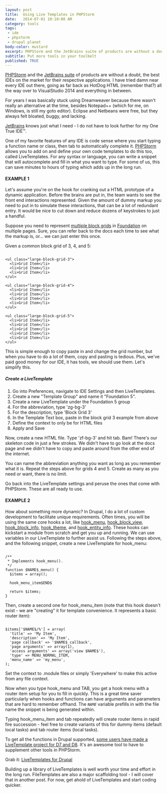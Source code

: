 ```yaml
---
layout: post
title:  Using Live Templates in PHPStorm
date:   2014-07-01 10:10:00 AM
category: tools
tags:
 - ide
 - phpstorm
 - drupal planet
body-color: mustard
excerpt: PHPStorm and the JetBrains suite of products are without a doubt, the best IDEs on the market for their respective applications. If you do a lot of custom development, you owe it to yourself to learn and use every tool this IDE can afford you.
subtitle: Put more tools in your toolbelt
published: TRUE
---
```


[PHPStorm](http://www.jetbrains.com/phpstorm/) and the [JetBrains suite](http://www.jetbrains.com/products.html) of products are without a doubt, the best IDEs on the market for their respective applications. I have tried damn near
every IDE out there, going as far back as HotDog HTML (remember that?) all the way over to VisualStudio 2014 and everything in between.

For years I was basically stuck using Dreamweaver because there wasn't really an alternative at the time, besides Notepad++ (which for me, on Windows,
is still my goto editor). Eclipse and Netbeans were free, but they always felt bloated, buggy, and lacking.

[JetBrains](http://www.jetbrains.com/products.html) knows just what I need - I do not have to look further for my One True IDE&trade;.

One of my favorite features of any IDE is code sense where you start typing a function name or class, then tab to automatically complete it. [PHPStorm](http://www.jetbrains.com/phpstorm/)
allows you to add on and define your own code templates to do this too, called LiveTemplates. For any syntax or language, you can write a snippet
that will autocomplete and fill in what you want to type. For some of us, this can save minutes to hours of typing which adds up in the long run.

#### EXAMPLE 1

Let's assume you're on the hook for cranking out a HTML prototype of a dynamic application. Before the brains are put in, the team wants to see the
front end interactions represented. Given the amount of dummy markup you need to put in to simulate these interactions, that can be a lot of
redundant entry. It would be nice to cut down and reduce dozens of keystrokes to just a handful.

Suppose you need to represent [multiple block grids](http://foundation.zurb.com/docs/components/block_grid.html) in [Foundation](http://foundation.zurb.com/docs/components/block_grid.html) on
multiple pages. Sure, you can refer back to the docs each time to see what the markup is, or... we can just enter this once.

Given a common block grid of 3, 4, and 5:

<pre class="language-markup"><code class="language-markup">
&lt;ul class="large-block-grid-3"&gt;
  &lt;li&gt;Grid Item&lt;/li&gt;
  &lt;li&gt;Grid Item&lt;/li&gt;
  &lt;li&gt;Grid Item&lt;/li&gt;
&lt;/ul&gt;

&lt;ul class="large-block-grid-4"&gt;
  &lt;li&gt;Grid Item&lt;/li&gt;
  &lt;li&gt;Grid Item&lt;/li&gt;
  &lt;li&gt;Grid Item&lt;/li&gt;
  &lt;li&gt;Grid Item&lt;/li&gt;
&lt;/ul&gt;

&lt;ul class="large-block-grid-5"&gt;
  &lt;li&gt;Grid Item&lt;/li&gt;
  &lt;li&gt;Grid Item&lt;/li&gt;
  &lt;li&gt;Grid Item&lt;/li&gt;
  &lt;li&gt;Grid Item&lt;/li&gt;
  &lt;li&gt;Grid Item&lt;/li&gt;
&lt;/ul&gt;
</code></pre>

This is simple enough to copy paste in and change the grid number, but when you have to do a lot of them, copy and pasting is tedious. Plus, we've
paid good money for our IDE, it has tools, we should use them. Let's simplify this.

##### Create a LiveTemplate

1. Go into Preferences, navigate to IDE Settings and then LiveTemplates.
2. Create a new "Template Group" and name it "Foundation 5".
3. Create a new LiveTemplate under the Foundation 5 group
4. For the abbreviation, type 'zg-bg-3'
5. For the description, type 'Block Grid 3'
6. In the Template Text box, paste in the block grid 3 example from above
7. Define the context to only be for HTML files
8. Apply and Save

Now, create a new HTML file. Type 'zf-bg-3' and hit tab. Bam! There's our skeleton code in just a few strokes. We didn't have to go look at the docs page
and we didn't have to copy and paste around from the other end of the internet.

You can name the abbreviation anything you want as long as you remember what it is. Repeat the steps above for grids 4 and 5. Create as many as you need or want,
there is no limit.

Go back into the LiveTemplate settings and peruse the ones that come with PHPStorm. These are all ready to use.

#### EXAMPLE 2

How about something more dynamic? In Drupal, I do a lot of custom development to facilitate unique requirements. Often times, you will be using
the same core hooks a lot, like [hook_menu](https://api.drupal.org/api/drupal/modules%21system%21system.api.php/function/hook_menu/7), [hook_block_view](https://api.drupal.org/api/drupal/modules%21block%21block.api.php/function/hook_block_view/7),
[hook_block_info](https://api.drupal.org/api/drupal/modules%21block%21block.api.php/function/hook_block_info/7), [hook_theme](https://api.drupal.org/api/drupal/modules%21system%21system.api.php/function/hook_theme/7), and [hook_entity_info](https://api.drupal.org/api/drupal/modules%21system%21system.api.php/function/hook_entity_info/7). These hooks can kickstart a module
from scratch and get you up and running. We can use variables in our LiveTemplate to further assist us. Following the steps above, and the following
snippet, create a new LiveTemplate for hook_menu:

<pre class="language-php"><code class="language-php">
/**
 * Implements hook_menu().
 */
function $NAME$_menu() {
  $items = array();

  hook_menu_item$END$

  return $items;
}
</code></pre>

Then, create a second one for hook_menu_item (note that this hook doesn't exist - we are "creating" it for template convenience. It represents a
basic router item):

<pre class="language-php"><code class="language-php">
$items['$NAME$/%'] = array(
  'title' => 'My Item',
  'description' => 'My Item',
  'page callback' => '$NAME$_callback',
  'page arguments' => array(1),
  'access arguments' => array('view $NAME$'),
  'type' => MENU_NORMAL_ITEM,
  'menu_name' => 'my_menu',
);
</code></pre>

Set the context to .module files or simply 'Everywhere' to make this active from any file context.

Now when you type hook_menu and TAB, you get a hook menu with a router item setup for you to fill in quickly. This is a great time saver particularly
when hooks and functions can have arguments and parameters that are hard to remember offhand. The <code>$NAME$</code> variable prefills in with the file
name the snippet is being generated within.

Typing hook_menu_item and tab repeatedly will create router items in rapid fire succession - feel free to create variants of this for dummy items (default local tasks) and tab router items (local tasks).

To get all the functions in Drupal supported, [some users have made a LiveTemplate project for D7 and D8](https://www.drupal.org/project/phpstorm-templates). It's an awesome tool to have to supplement
other tools in PHPStorm.

Grab it: [LiveTemplates for Drupal](https://www.drupal.org/project/phpstorm-templates)

Building up a library of LiveTemplates is well worth your time and effort in the long run. FileTemplates are also a major scaffolding tool - I will cover
that in another post. For now, get ahold of LiveTemplates and start coding quicker.